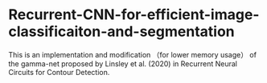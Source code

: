# Recurrent-CNN-for-efficient-image-classificaiton-and-segmentation

This is an implementation and modification （for lower memory usage） of the gamma-net proposed by Linsley et al. (2020) in Recurrent Neural Circuits for Contour Detection.
